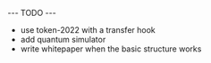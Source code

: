 --- TODO ---

- use token-2022 with a transfer hook
- add quantum simulator
- write whitepaper when the basic structure works
